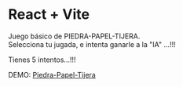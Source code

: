 # React + Vite

Juego básico de PIEDRA-PAPEL-TIJERA.  
Selecciona tu jugada, e intenta ganarle a la "IA" ...!!!  

Tienes 5 intentos...!!!

DEMO:
[Piedra-Papel-Tijera](https://gusdev-piedra-papel-tijera.netlify.app/)
